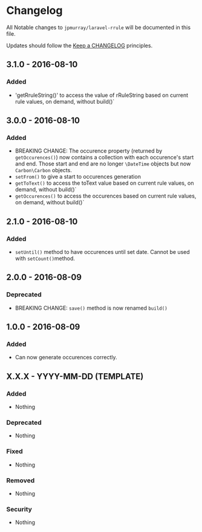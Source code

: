 # Changelog

All Notable changes to `jpmurray/laravel-rrule` will be documented in this file.

Updates should follow the [Keep a CHANGELOG](http://keepachangelog.com/) principles.

## 3.1.0 - 2016-08-10

### Added
- 'getRruleString()' to access the value of rRuleString based on current rule values, on demand, without build()`

## 3.0.0 - 2016-08-10

### Added
- BREAKING CHANGE: The occurence property (returned by `getOccurences()`) now contains a collection with each occurence's start and end. Those start and end are no longer `\DateTime` objects but now `Carbon\Carbon` objects.
- `setFrom()` to give a start to occurences generation
- `getToText()` to access the toText value based on current rule values, on demand, without build()`
- `getOccurences()` to access the occurences based on current rule values, on demand, without build()`

## 2.1.0 - 2016-08-10

### Added
- `setUntil()` method to have occurences until set date. Cannot be used with `setCount()`method.

## 2.0.0 - 2016-08-09

### Deprecated
- BREAKING CHANGE: `save()` method is now renamed `build()`

## 1.0.0 - 2016-08-09

### Added
- Can now generate occurences correctly.

## X.X.X - YYYY-MM-DD (TEMPLATE)

### Added
- Nothing

### Deprecated
- Nothing

### Fixed
- Nothing

### Removed
- Nothing

### Security
- Nothing
